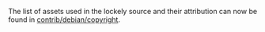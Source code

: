 The list of assets used in the lockely source and their attribution can now be found in [contrib/debian/copyright](../contrib/debian/copyright).
